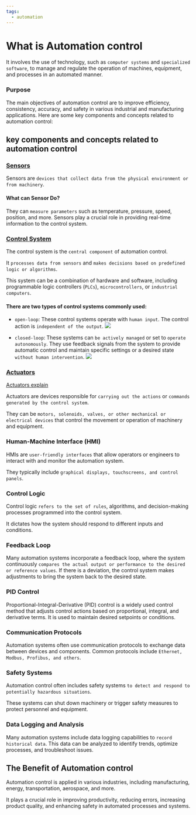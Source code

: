 ```yaml
---
tags:
  - automation
---
```


# What is Automation control
It involves the use of technology, such as `computer systems` and `specialized software`, to manage and regulate the operation of machines, equipment, and processes in an automated manner. 

### Purpose
The main objectives of automation control are to improve efficiency, consistency, accuracy, and safety in various industrial and manufacturing applications. Here are some key components and concepts related to automation control:

## key components and concepts related to automation control
### [Sensors](https://www.youtube.com/watch?v=XI49uFm5HRE)
Sensors are `devices that collect data from the physical environment or from machinery`. 

#### What can Sensor Do?
They can `measure parameters` such as temperature, pressure, speed, position, and more. Sensors play a crucial role in providing real-time information to the control system.

### [Control System](https://www.techtarget.com/whatis/definition/control-system#:~:text=A%20control%20system%20is%20a,big%20role%20in%20these%20systems.)
The control system is the `central component` of automation control. 

It `processes data from sensors` and `makes decisions based on predefined logic or algorithms`. 

This system can be a combination of hardware and software, including programmable logic controllers (`PLCs`), `microcontrollers`, or `industrial computers`.

#### There are two types of control systems commonly used: 
- `open-loop`: These control systems operate with `human input`. The control action is `independent of the output`. 
![](https://hackmd.io/_uploads/Hke85SDA2.png)

- `closed-loop`: These systems can `be actively managed` or set to `operate autonomously`. They use feedback signals from the system to provide automatic control and maintain specific settings or a desired state `without human intervention`.
![](https://hackmd.io/_uploads/BJs8cBw0h.png)



### [Actuators](https://www.youtube.com/watch?v=LHn7O6PUaoY)
[Actuators explain](https://www.reac-group.com/en_en/facts/actuators/what-is-an-actuator/#:~:text=An%20actuator%20is%20a%20device,signals%20going%20into%20the%20system.)

Actuators are devices responsible for `carrying out the actions` or `commands generated by the control system`. 

They can be `motors, solenoids, valves, or other mechanical or electrical devices` that control the movement or operation of machinery and equipment.

### Human-Machine Interface (HMI)
HMIs are `user-friendly interfaces` that allow operators or engineers to interact with and monitor the automation system. 

They typically include `graphical displays, touchscreens, and control panels`.

### Control Logic
Control logic `refers to the set of rules`, algorithms, and decision-making processes programmed into the control system. 

It dictates how the system should respond to different inputs and conditions.

### Feedback Loop
Many automation systems incorporate a feedback loop, where the system continuously `compares the actual output or performance to the desired or reference values`. If there is a deviation, the control system makes adjustments to bring the system back to the desired state.

### PID Control
Proportional-Integral-Derivative (PID) control is a widely used control method that adjusts control actions based on proportional, integral, and derivative terms. It is used to maintain desired setpoints or conditions.

### Communication Protocols
Automation systems often use communication protocols to exchange data between devices and components. Common protocols include `Ethernet, Modbus, Profibus, and others`.

### Safety Systems
Automation control often includes safety systems `to detect and respond to potentially hazardous situations`. 

These systems can shut down machinery or trigger safety measures to protect personnel and equipment.

### Data Logging and Analysis
Many automation systems include data logging capabilities to `record historical data`. This data can be analyzed to identify trends, optimize processes, and troubleshoot issues.



## The Benefit of Automation control
Automation control is applied in various industries, including manufacturing, energy, transportation, aerospace, and more. 

It plays a crucial role in improving productivity, reducing errors, increasing product quality, and enhancing safety in automated processes and systems.